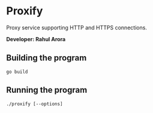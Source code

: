 # Proxify

Proxy service supporting HTTP and HTTPS connections.

**Developer: Rahul Arora**

## Building the program

`go build`

## Running the program

`./proxify [--options]`
